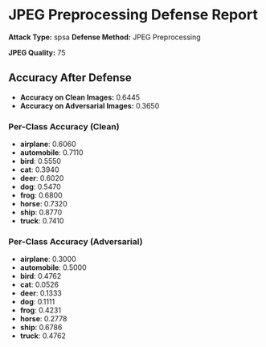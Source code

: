 # JPEG Preprocessing Defense Report

**Attack Type:** spsa
**Defense Method:** JPEG Preprocessing

**JPEG Quality:** 75

## Accuracy After Defense

- **Accuracy on Clean Images:** 0.6445
- **Accuracy on Adversarial Images:** 0.3650

### Per-Class Accuracy (Clean)
- **airplane**: 0.6060
- **automobile**: 0.7110
- **bird**: 0.5550
- **cat**: 0.3940
- **deer**: 0.6020
- **dog**: 0.5470
- **frog**: 0.6800
- **horse**: 0.7320
- **ship**: 0.8770
- **truck**: 0.7410

### Per-Class Accuracy (Adversarial)
- **airplane**: 0.3000
- **automobile**: 0.5000
- **bird**: 0.4762
- **cat**: 0.0526
- **deer**: 0.1333
- **dog**: 0.1111
- **frog**: 0.4231
- **horse**: 0.2778
- **ship**: 0.6786
- **truck**: 0.4762